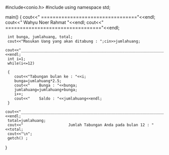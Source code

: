 #include<conio.h>
#include<iostream>
using namespace std;

main()
{
	cout<<"        ================================="<<endl;
	cout<<"         Wahyu Noer Rahmat               "<<endl;
	cout<<"        ================================="<<endl;
	
	 int bunga, jumlahuang, total;
	 cout<<"Masukan Uang yang akan ditabung : ";cin>>jumlahuang;
	 cout<<"________________________________________________________________________"<<endl;
	 int i=1;
	 while(i<=12)
	 
	 {
	 	cout<<"Tabungan bulan ke : "<<i;
	 	bunga=jumlahuang*2.5;
	 	cout<<"    Bunga : "<<bunga;
	 	jumlahuang=jumlahuang+bunga;
	 	i++;
	 	cout<<"    Saldo : "<<jumlahuang<<endl;
	 }
	 cout<<"________________________________________________________________________"<<endl;
	 total=jumlahuang;
	 cout<<"                    Jumlah Tabungan Anda pada bulan 12 : "<<total;
	 cout<<"\n";
	 getch() ;
}
